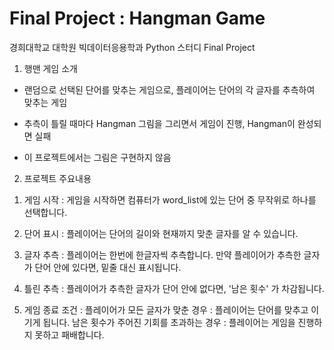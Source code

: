 # Final Project : Hangman Game 

경희대학교 대학원 빅데이터응용학과 Python 스터디 Final Project

1. 행맨 게임 소개

- 랜덤으로 선택된 단어를 맞추는 게임으로, 플레이어는 단어의 각 글자를 추측하여 맞추는 게임

- 추측이 틀릴 때마다 Hangman 그림을 그리면서 게임이 진행, Hangman이 완성되면 실패

- 이 프로젝트에서는 그림은 구현하지 않음



2. 프로젝트 주요내용

1) 게임 시작 : 게임을 시작하면 컴퓨터가 word_list에 있는 단어 중 무작위로 하나를 선택합니다.

2) 단어 표시 : 플레이어는 단어의 길이와 현재까지 맞춘 글자를 알 수 있습니다.

3) 글자 추측 : 플레이어는 한번에 한글자씩 추측합니다. 만약 플레이어가 추측한 글자가 단어 안에 있다면, 밑줄 대신 표시됩니다. 

4) 틀린 추측 : 플레이어가 추측한 글자가 단어 안에 없다면, '남은 횟수' 가 차감됩니다.

5) 게임 종료 조건 :
   플레이어가 모든 글자가 맞춘 경우 : 플레이어는 단어를 맞추고 이기게 됩니다.
   남은 횟수가 주어진 기회를 초과하는 경우 : 플레이어는 게임을 진행하지 못하고 패배합니다.




